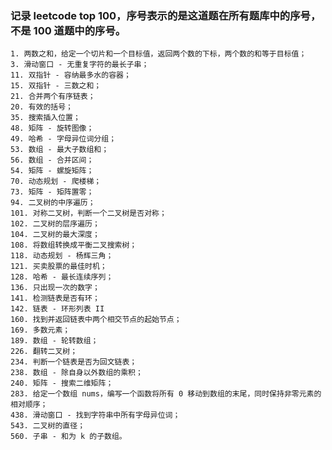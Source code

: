 ### 记录 leetcode top 100，序号表示的是这道题在所有题库中的序号，不是 100 道题中的序号。

    1. 两数之和，给定一个切片和一个目标值，返回两个数的下标，两个数的和等于目标值；
    3. 滑动窗口 - 无重复字符的最长子串；
    11. 双指针 - 容纳最多水的容器；
    15. 双指针 - 三数之和；
    21. 合并两个有序链表；
    20. 有效的括号；
    35. 搜索插入位置；
    48. 矩阵 - 旋转图像；
    49. 哈希 - 字母异位词分组；
    53. 数组 - 最大子数组和；
    56. 数组 - 合并区间；
    54. 矩阵 - 螺旋矩阵；
    70. 动态规划 - 爬楼梯；
    73. 矩阵 - 矩阵置零；
    94. 二叉树的中序遍历；
    101. 对称二叉树，判断一个二叉树是否对称；
    102. 二叉树的层序遍历；
    104. 二叉树的最大深度；
    108. 将数组转换成平衡二叉搜索树；
    118. 动态规划 - 杨辉三角；
    121. 买卖股票的最佳时机；
    128. 哈希 - 最长连续序列；
    136. 只出现一次的数字；
    141. 检测链表是否有环；
    142. 链表 - 环形列表 II
    160. 找到并返回链表中两个相交节点的起始节点；
    169. 多数元素；
    189. 数组 - 轮转数组；
    226. 翻转二叉树；
    234. 判断一个链表是否为回文链表；
    238. 数组 - 除自身以外数组的乘积；
    240. 矩阵 - 搜索二维矩阵；
    283. 给定一个数组 nums，编写一个函数将所有 0 移动到数组的末尾，同时保持非零元素的相对顺序；
    438. 滑动窗口 - 找到字符串中所有字母异位词；
    543. 二叉树的直径；
    560. 子串 - 和为 k 的子数组。